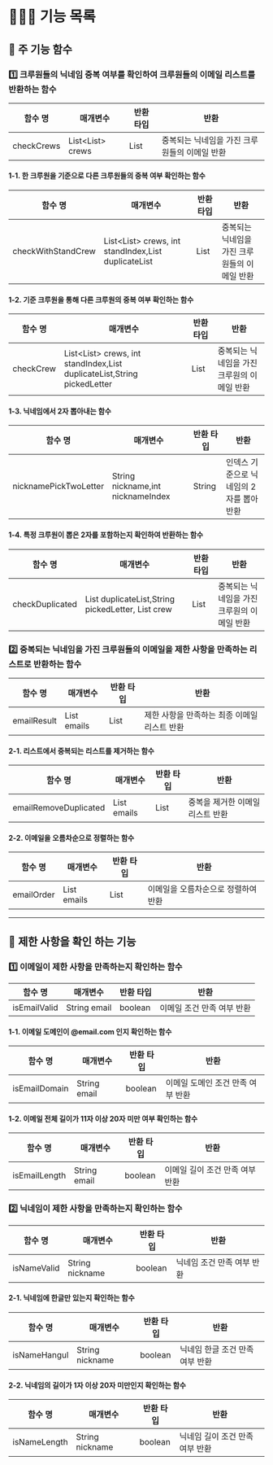 
# 👩🏻‍💻 기능 목록


## 📖 주 기능 함수

### 1️⃣ 크루원들의 닉네임 중복 여부를 확인하여 크루원들의 이메일 리스트를 반환하는 함수

  | 함수 명 | 매개변수 | 반환 타입 | 반환 |
  | --- | --- | --- | --- |
  | checkCrews | List<List<String>> crews | List<String> | 중복되는 닉네임을 가진 크루원들의 이메일 반환|

  
#### 1-1. 한 크루원을 기준으로 다른 크루원들의 중복 여부 확인하는 함수
  
  | 함수 명 | 매개변수 | 반환 타입 | 반환 |
  | --- | --- | --- | --- |
  | checkWithStandCrew | List<List<String>> crews, int standIndex,List<String> duplicateList | List<String> | 중복되는 닉네임을 가진 크루원들의 이메일 반환|

#### 1-2. 기준 크루원을 통해 다른 크루원의 중복 여부 확인하는 함수
  
  | 함수 명 | 매개변수 | 반환 타입 | 반환 |
  | --- | --- | --- | --- |
  | checkCrew | List<List<String>> crews, int standIndex,List<String> duplicateList,String pickedLetter | List<String> | 중복되는 닉네임을 가진 크루원의 이메일 반환|

  
#### 1-3. 닉네임에서 2자 뽑아내는 함수 
  
  | 함수 명 | 매개변수 | 반환 타입 | 반환 |
  | --- | --- | --- | --- |
  | nicknamePickTwoLetter | String nickname,int nicknameIndex | String | 인덱스 기준으로 닉네임의 2자를 뽑아 반환 |

#### 1-4. 특정 크루원이 뽑은 2자를 포함하는지 확인하여 반환하는 함수
  
  | 함수 명 | 매개변수 | 반환 타입 | 반환 |
  | --- | --- | --- | --- |
  | checkDuplicated | List<String> duplicateList,String pickedLetter, List<String> crew | List<String> | 중복되는 닉네임을 가진 크루원의 이메일 반환 |
  

  
### 2️⃣ 중복되는 닉네임을 가진 크루원들의 이메일을 제한 사항을 만족하는 리스트로 반환하는 함수
  
  | 함수 명 | 매개변수 | 반환 타입 | 반환 |
  | --- | --- | --- | --- |
  | emailResult | List<String> emails | List<String> | 제한 사항을 만족하는 최종 이메일 리스트 반환 |

#### 2-1. 리스트에서 중복되는 리스트를 제거하는 함수
  
  | 함수 명 | 매개변수 | 반환 타입 | 반환 |
  | --- | --- | --- | --- |
  | emailRemoveDuplicated | List<String> emails | List<String> | 중복을 제거한 이메일 리스트 반환 |

#### 2-2. 이메일을 오름차순으로 정렬하는 함수
  
  | 함수 명 | 매개변수 | 반환 타입 | 반환 |
  | --- | --- | --- | --- |
  | emailOrder | List<String> emails | List<String> | 이메일을 오름차순으로 정렬하여 반환 |
___

## 📖 제한 사항을 확인 하는 기능

### 1️⃣ 이메일이 제한 사항을 만족하는지 확인하는 함수

  | 함수 명 | 매개변수 | 반환 타입 | 반환 |
  | --- | --- | --- | --- |
  | isEmailValid | String email | boolean | 이메일 조건 만족 여부 반환 |
  
#### 1-1. 이메일 도메인이 @email.com 인지 확인하는 함수

  | 함수 명 | 매개변수 | 반환 타입 | 반환 |
  | --- | --- | --- | --- |
  | isEmailDomain | String email | boolean | 이메일 도메인 조건 만족 여부 반환 |
  
#### 1-2. 이메일 전체 길이가 11자 이상 20자 미만 여부 확인하는 함수

  | 함수 명 | 매개변수 | 반환 타입 | 반환 |
  | --- | --- | --- | --- |
  | isEmailLength | String email | boolean | 이메일 길이 조건 만족 여부 반환 |



### 2️⃣ 닉네임이 제한 사항을 만족하는지 확인하는 함수

  | 함수 명 | 매개변수 | 반환 타입 | 반환 |
  | --- | --- | --- | --- |
  | isNameValid | String nickname | boolean | 닉네임 조건 만족 여부 반환 |
  
#### 2-1. 닉네임에 한글만 있는지 확인하는 함수

  | 함수 명 | 매개변수 | 반환 타입 | 반환 |
  | --- | --- | --- | --- |
  | isNameHangul | String nickname | boolean | 닉네임 한글 조건 만족 여부 반환 |
  
#### 2-2. 닉네임의 길이가 1자 이상 20자 미만인지 확인하는 함수 

  | 함수 명 | 매개변수 | 반환 타입 | 반환 |
  | --- | --- | --- | --- |
  | isNameLength | String nickname | boolean | 닉네임 길이 조건 만족 여부 반환 |
  
  
